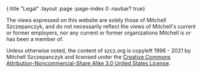 {:title "Legal"
 :layout :page
 :page-index 0
 :navbar? true}

The views expressed on this website are solely those of Mitchell Szczepanczyk, and do not necessarily reflect the views of Mitchell's current or former employers, nor any current or former organizations Mitchell is or has been a member of. 

Unless otherwise noted, the content of szcz.org is copyleft 1996 - 2021 by Mitchell Szczepanczyk and licensed under the [Creative Commons Attribution-Noncommercial-Share Alike 3.0 United States License](https://creativecommons.org/licenses/by-nc-sa/3.0/us/).
